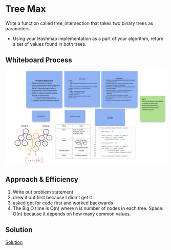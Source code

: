 # Tree Max

Write a function called tree_intersection that takes two binary trees as parameters.

- Using your Hashmap implementation as a part of your algorithm, return a set of values found in both trees.

## Whiteboard Process

  <!-- Embedded whiteboard image -->

![Whiteboard Image](whiteboard32.png)

## Approach & Efficiency

1. Write out problem statement
2. drew it out first because I didn't get it
3. asked gpt for code first and worked backwards
4. The Big O time is O(n) where n is number of nodes in each tree. Space: O(n) because it depends on how many common values.

## Solution

[Solution](../../code_challenges/tree_intersection.py)

